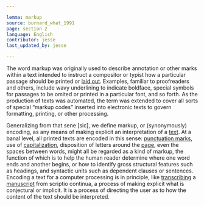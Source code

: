 ```yaml
---

lemma: markup
source: burnard_what_1991
page: section 2
language: English
contributor: jesse
last_updated_by: jesse

---
```

The word markup was originally used to describe annotation or other marks within a text intended to instruct a compositor or typist how a particular passage should be printed or [laid out](layout.html). Examples, familiar to proofreaders and others, include wavy underlining to indicate boldface, special symbols for passages to be omited or printed in a particular font, and so forth. As the production of texts was automated, the term was extended to cover all sorts of special “markup codes” inserted into electronic texts to govern formatting, printing, or other processing.

Generalizing from that sene [sic], we define markup, or (synonymously) encoding, as any means of making explicit an interpretation of a [text](text.html). At a banal level, all printed texts are encoded in this sense: [punctuation marks](punctuation.html), use of [capitalization](capitalization.html), disposition of letters around the [page](page.html), even the spaces between words, might all be regarded as a kind of markup, the function of which is to help the human reader determine where one word ends and another begins, or how to identify gross structural features such as headings, and syntactic units such as dependent clauses or sentences. Encoding a text for a computer processing is in principle, like [transcribing](transcription.html) a [manuscript](manuscript.html) from scriptio continua, a process of making explicit what is conjectural or implicit. It is a process of directing the user as to how the content of the text should be interpreted.
